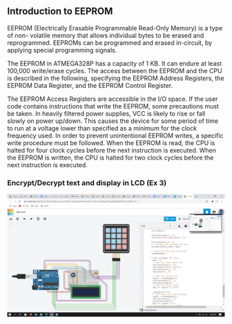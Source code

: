 ## Introduction to EEPROM
EEPROM  (Electrically  Erasable  Programmable  Read-Only  Memory)  is  a  type  of  non-
volatile memory that allows individual bytes to be erased and reprogrammed. EEPROMs 
can be programmed and erased in-circuit, by applying special programming signals.  
 
The EEPROM in ATMEGA328P has a capacity of 1 KB. It can endure at least 100,000 
write/erase  cycles. The access between the  EEPROM  and the CPU is described in the 
following, specifying the EEPROM Address Registers, the EEPROM Data Register, and 
the EEPROM Control Register. 

The EEPROM Access Registers are accessible in the I/O space. If the user code contains 
instructions that write the EEPROM, some precautions must be taken. In heavily filtered 
power supplies, VCC is likely to rise or fall slowly on power up/down. This causes the 
device for some period of time to run at a voltage lower than specified as a minimum for 
the clock frequency used. In order to prevent unintentional EEPROM writes, a specific 
write procedure must be followed. When the EEPROM is read, the CPU is halted for four 
clock cycles before the next instruction is executed. When the EEPROM is written, the 
CPU is halted for two clock cycles before the next instruction is executed.  


### Encrypt/Decrypt text and display in LCD (Ex 3)
![](https://github.com/hansthisanke/Embedded-Systems-1/blob/master/EEPROM%20LCD%20Keypad/ex3_circuit.png)
